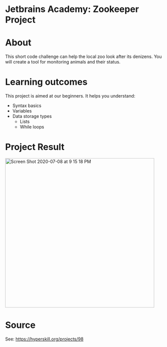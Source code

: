 # Jetbrains Academy: Zookeeper Project

# About
This short code challenge can help the local zoo look after its denizens. You will create a tool for monitoring animals and their status.

# Learning outcomes

This project is aimed at our beginners. It helps you understand:
- Syntax basics
- Variables
- Data storage types
   - Lists
   - While loops

# Project Result

<img width="478" alt="Screen Shot 2020-07-08 at 9 15 18 PM" src="https://user-images.githubusercontent.com/43900263/86985881-495bde00-c160-11ea-9af2-5534fe425891.png">


# Source
See: https://hyperskill.org/projects/98
